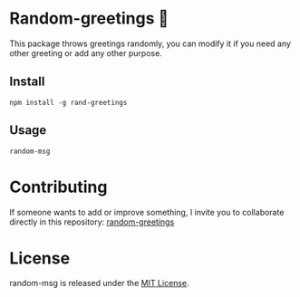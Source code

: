 # Random-greetings 🤚

This package throws greetings randomly, you can modify it if you need any other greeting or add any other purpose.

## Install

```
npm install -g rand-greetings
```

## Usage

```
random-msg
```

# Contributing
If someone wants to add or improve something, I invite you to collaborate directly in this repository: [random-greetings](https://github.com/leslymx/random-greetings)

# License
random-msg is released under the [MIT License](https://opensource.org/licenses/MIT).